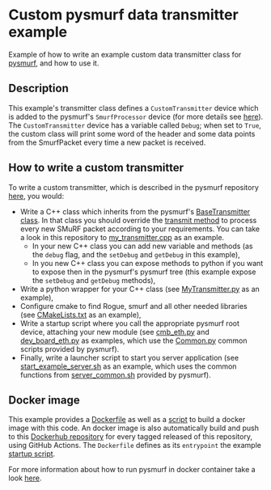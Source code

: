 # Custom pysmurf data transmitter example

Example of how to write an example custom data transmitter class for [pysmurf](https://github.com/slaclab/pysmurf), and how to use it.

## Description

This example's transmitter class defines a `CustomTransmitter` device which is added to the pysmurf's `SmurfProcessor` device (for more details see [here](https://github.com/slaclab/pysmurf/blob/pre-release/README.SmurfProcessor.md)). The `CustomTransmitter` device has a variable called `Debug`; when set to `True`, the custom class will print some word of the header and some data points from the SmurfPacket every time a new packet is received.

## How to write a custom transmitter

To write a custom transmitter, which is described in the pysmurf repository [here](https://github.com/slaclab/pysmurf/blob/pre-release/README.CustomDataTransmitter.md), you would:
- Write a C++ class which inherits from the pysmurf's [BaseTransmitter class](https://github.com/slaclab/pysmurf/blob/pre-release/include/smurf/core/transmitters/BaseTransmitter.h). In that class you should override the [transmit method](https://github.com/slaclab/pysmurf/blob/pre-release/include/smurf/core/transmitters/BaseTransmitter.h#L74) to process every new SMuRF packet according to your requirements. You can take a look in this repository to [my_transmitter.cpp](src/my_transmitter.cpp) as an example.
  - In your new C++ class you can add new variable and methods (as the `debug` flag, and the `setDebug` and `getDebug` in this example),
  - In you new C++ class you can expose methods to python if you want to expose then in the pysmurf's pysmurf tree (this example expose the `setDebug` and `getDebug` methods),
- Write a python wrapper for your C++ class (see [MyTransmitter.py](python/mymodule/transmitters/_MyTransmitter.py) as an example),
- Configure cmake to find Rogue, smurf and all other needed libraries (see [CMakeLists.txt](CMakeLists.txt) as an example),
- Write a startup script where you call the appropriate pysmurf root device, attaching your new module (see [cmb_eth.py](server_scripts/cmb_eth.py) and [dev_board_eth.py](server_scripts/dev_board_eth.py) as examples, which use the [Common.py](https://github.com/slaclab/pysmurf/blob/main/python/pysmurf/core/server_scripts/Common.py) common scripts provided by pysmurf).
- Finally, write a launcher script to start you server application (see [start_example_server.sh](scripts/start_example_server.sh) as an example, which uses the common functions from [server_common.sh](https://github.com/slaclab/pysmurf/blob/main/docker/server/scripts/server_common.sh) provided by pysmurf).

## Docker image

This example provides a [Dockerfile](Dockerfile) as well as a [script](build_docker.sh) to build a docker image with this code. An docker image is also automatically build and push to this [Dockerhub repository](https://hub.docker.com/r/tidair//pysmurf-custom-transmitter-example) for every tagged released of this repository, using GitHub Actions. The `Dockerfile` defines as its `entrypoint` the example [startup script](scripts/start_example_server.sh).

For more information about how to run pysmurf in docker container take a look [here](https://github.com/slaclab/pysmurf/blob/pre-release/README.Docker.md).